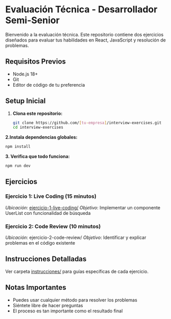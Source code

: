 # Evaluación Técnica - Desarrollador Semi-Senior

Bienvenido a la evaluación técnica. Este repositorio contiene dos ejercicios diseñados para evaluar tus habilidades en React, JavaScript y resolución de problemas.

## Requisitos Previos
- Node.js 18+
- Git
- Editor de código de tu preferencia

## Setup Inicial

1. **Clona este repositorio:**
   ```bash
   git clone https://github.com/[tu-empresa]/interview-exercises.git
   cd interview-exercises

**2.Instala dependencias globales:**

```bash
npm install
```

**3. Verifica que todo funciona:**
```bash
npm run dev
```

## Ejercicios

### Ejercicio 1: Live Coding (15 minutos)

*Ubicación*: [ejercicio-1-live-coding/](/ejercicio-1-live-coding/)
*Objetivo*: Implementar un componente UserList con funcionalidad de búsqueda

### Ejercicio 2: Code Review (10 minutos)
*Ubicación*: ejercicio-2-code-review/
*Objetivo*: Identificar y explicar problemas en el código existente

## Instrucciones Detalladas

Ver carpeta [instrucciones/](instrucciones/) para guías específicas de cada ejercicio.


## Notas Importantes

- Puedes usar cualquier método para resolver los problemas
- Siéntete libre de hacer preguntas
- El proceso es tan importante como el resultado final

